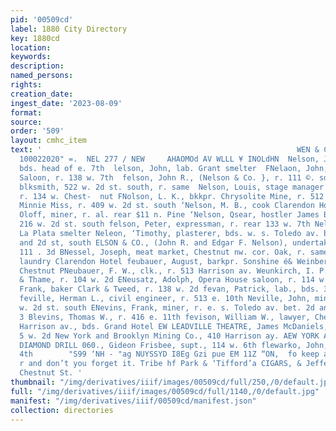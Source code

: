 ```yaml
---
pid: '00509cd'
label: 1880 City Directory
key: 1880cd
location: 
keywords: 
description: 
named_persons: 
rights: 
creation_date: 
ingest_date: '2023-08-09'
format: 
source: 
order: '509'
layout: cmhc_item
text: '                                                         WEN & CHITTENDEN,
  100022020" =.  NEL 277 / NEW     AHAOMOd AV WLLL ¥ INOLdHN  Nelson, James, tainer,
  bds. head of e. 7th  lelson, John, lab. Grant smelter  FNelaon, John, barkpr. Merchants
  Saloon, r. 138 w. 7th  felson, John R., (Nelson & Co. }, r. 111 ©. sd  Nelson, Lawrence,
  blksmith, 522 w. 2d st. south, r. same  Nelson, Louis, stage manager Coliseum Theatre,
  r. 134 w. Chest-  nut FNolson, L. K., bkkpr. Chrysolite Mine, r. 512 ¢. sth leon,
  Minnie Miss, r. 409 w. 2d st. south ‘Nelson, M. B., cook Clarendon Hotel ENelcon,
  Oloff, miner, r. al. rear $11 n. Pine ‘Nelson, Qsear, hostler James Broadwell, r.
  216 w. 2d st. south felson, Peter, expressman, r. rear 133 w. 7th Nelson, R., wke.
  La Plata smelter Neleon, ‘Timothy, plasterer, bds. w. s. Toledo av. bet. Chestnut
  and 2d st, south ELSON & CO., (John R. and Edgar F. Nelson), undertakers and embalmers,
  111 . 3d BNessel, Joseph, meat market, Chestnut nw. cor. Oak, r. same Nester, Pauline,
  laundry Clarendon Hotel feubauer, August, barkpr. Sonshine é& Weinberg, r. 128 w.
  Chestnut PNeubauer, F. W., clk., r. 513 Harrison av. Weunkirch, I. P., cook Enfield
  & Thame, r. 104 w. 2d ENeusatz, Adolph, Opera House saloon, r. 114 w. 9th Neuzel,
  Frank, baker Clark & Tweed, r. 138 w. 2d fevan, Patrick, lab., bds. 322 e. 6th a
  feville, Herman L., civil engineer, r. 513 e. 10th Neville, John, miner, bds. 601
  w. 2d st. south ENevins, Frank, miner, r. e. s. Toledo av. bet. 2d and 8d sts. south
  3 Blevins, Thomas W., r. 416 e. 11th fevison, William W., lawyer, Chestnut nw. cor.
  Harrison av., bds. Grand Hotel EW LEADVILLE THEATRE, James McDaniels, propr., 120
  5 w. 2d New York and Brooklyn Mining Co., 410 Harrison ay. AEW YORK AND COLORADO
  DIAMOND DRILL 060., Gideon Frisbee, supt., 114 w. 6th flewarko, John, r. 142 e.
  4th        "S99 ‘NH - "ag NUYSSYD I8Eg Gzi pue EM 11Z “ON,  fo keep a full line
  r and don’t you forget it. Tribe hf Park & ‘Tifford’a CIGARS, & Jefferay, 146 W.
  Chestnut St. '
thumbnail: "/img/derivatives/iiif/images/00509cd/full/250,/0/default.jpg"
full: "/img/derivatives/iiif/images/00509cd/full/1140,/0/default.jpg"
manifest: "/img/derivatives/iiif/00509cd/manifest.json"
collection: directories
---
```

